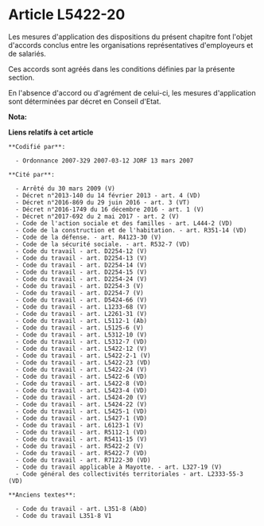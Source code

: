 # Article L5422-20

Les mesures d'application des dispositions du présent chapitre font l'objet d'accords conclus entre les organisations
représentatives d'employeurs et de salariés.

Ces accords sont agréés dans les conditions définies par la présente section.

En l'absence d'accord ou d'agrément de celui-ci, les mesures d'application sont déterminées par décret en Conseil d'Etat.

**Nota:**



**Liens relatifs à cet article**

	**Codifié par**:

	  - Ordonnance 2007-329 2007-03-12 JORF 13 mars 2007

	**Cité par**:

	  - Arrêté du 30 mars 2009 (V)
	  - Décret n°2013-140 du 14 février 2013 - art. 4 (VD)
	  - Décret n°2016-869 du 29 juin 2016 - art. 3 (VT)
	  - Décret n°2016-1749 du 16 décembre 2016 - art. 1 (V)
	  - Décret n°2017-692 du 2 mai 2017 - art. 2 (V)
	  - Code de l'action sociale et des familles - art. L444-2 (VD)
	  - Code de la construction et de l'habitation. - art. R351-14 (VD)
	  - Code de la défense. - art. R4123-30 (V)
	  - Code de la sécurité sociale. - art. R532-7 (VD)
	  - Code du travail - art. D2254-12 (V)
	  - Code du travail - art. D2254-13 (V)
	  - Code du travail - art. D2254-14 (V)
	  - Code du travail - art. D2254-15 (V)
	  - Code du travail - art. D2254-24 (V)
	  - Code du travail - art. D2254-3 (V)
	  - Code du travail - art. D2254-7 (V)
	  - Code du travail - art. D5424-66 (V)
	  - Code du travail - art. L1233-68 (V)
	  - Code du travail - art. L2261-31 (V)
	  - Code du travail - art. L5112-1 (Ab)
	  - Code du travail - art. L5125-6 (V)
	  - Code du travail - art. L5312-10 (V)
	  - Code du travail - art. L5312-7 (VD)
	  - Code du travail - art. L5422-12 (V)
	  - Code du travail - art. L5422-2-1 (V)
	  - Code du travail - art. L5422-23 (VD)
	  - Code du travail - art. L5422-24 (V)
	  - Code du travail - art. L5422-6 (VD)
	  - Code du travail - art. L5422-8 (VD)
	  - Code du travail - art. L5423-4 (VD)
	  - Code du travail - art. L5424-20 (V)
	  - Code du travail - art. L5424-22 (V)
	  - Code du travail - art. L5425-1 (VD)
	  - Code du travail - art. L5427-1 (VD)
	  - Code du travail - art. L6123-1 (V)
	  - Code du travail - art. R5112-1 (VD)
	  - Code du travail - art. R5411-15 (V)
	  - Code du travail - art. R5422-2 (V)
	  - Code du travail - art. R5422-7 (VD)
	  - Code du travail - art. R7122-30 (VD)
	  - Code du travail applicable à Mayotte. - art. L327-19 (V)
	  - Code général des collectivités territoriales - art. L2333-55-3 (VD)

	**Anciens textes**:

	  - Code du travail - art. L351-8 (AbD)
	  - Code du travail L351-8 V1
